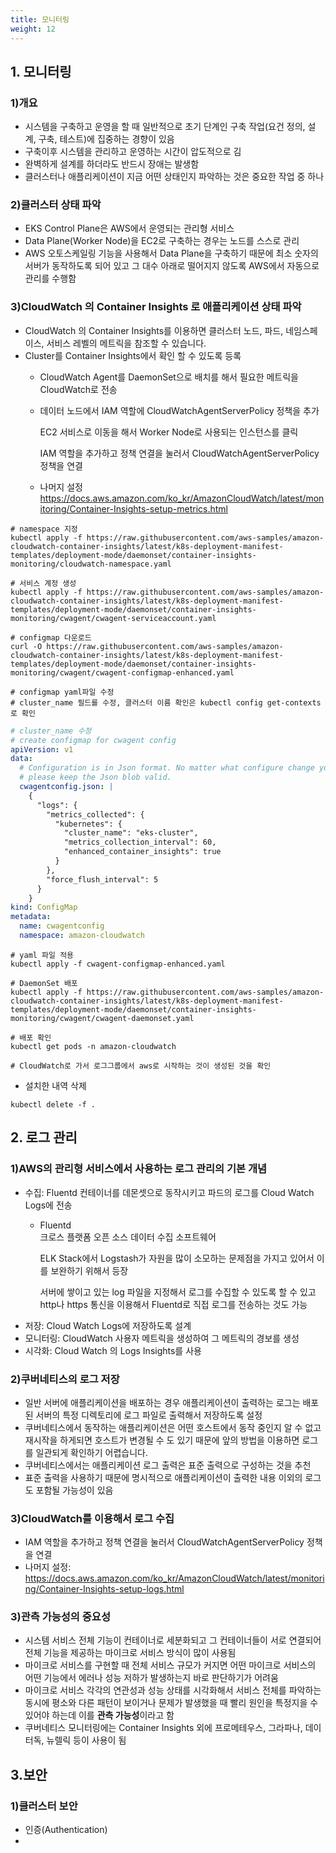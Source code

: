 ```yaml
---
title: 모니터링
weight: 12
---
```

## 1. 모니터링
### 1)개요
- 시스템을 구축하고 운영을 할 때 일반적으로 초기 단계인 구축 작업(요건 정의, 설계, 구축, 테스트)에 집중하는 경향이 있음
- 구축이후 시스템을 관리하고 운영하는 시간이 압도적으로 김
- 완벽하게 설계를 하더라도 반드시 장애는 발생함
- 클러스터나 애플리케이션이 지금 어떤 상태인지 파악하는 것은 중요한 작업 중 하나

### 2)클러스터 상태 파악
- EKS Control Plane은 AWS에서 운영되는 관리형 서비스
- Data Plane(Worker Node)을 EC2로 구축하는 경우는 노드를 스스로 관리
- AWS 오토스케일링 기능을 사용해서 Data Plane을 구축하기 때문에 최소 숫자의 서버가 동작하도록 되어 있고 그 대수 아래로 떨어지지 않도록 AWS에서 자동으로 관리를 수행함

### 3)CloudWatch 의 Container Insights 로 애플리케이션 상태 파악
- CloudWatch 의 Container Insights를 이용하면 클러스터 노드, 파드, 네임스페이스, 서비스 레벨의 메트릭을 참조할 수 있습니다.
- Cluster를 Container Insights에서 확인 할 수 있도록 등록
  - CloudWatch Agent를 DaemonSet으로 배치를 해서 필요한 메트릭을 CloudWatch로 전송
  - 데이터 노드에서 IAM 역할에 CloudWatchAgentServerPolicy 정책을 추가
    
    EC2 서비스로 이동을 해서 Worker Node로 사용되는 인스턴스를 클릭

    IAM 역할을 추가하고 정책 연결을 눌러서 CloudWatchAgentServerPolicy 정책을 연결
  - 나머지 설정   
    https://docs.aws.amazon.com/ko_kr/AmazonCloudWatch/latest/monitoring/Container-Insights-setup-metrics.html
    
```
# namespace 지정
kubectl apply -f https://raw.githubusercontent.com/aws-samples/amazon-cloudwatch-container-insights/latest/k8s-deployment-manifest-templates/deployment-mode/daemonset/container-insights-monitoring/cloudwatch-namespace.yaml

# 서비스 계정 생성
kubectl apply -f https://raw.githubusercontent.com/aws-samples/amazon-cloudwatch-container-insights/latest/k8s-deployment-manifest-templates/deployment-mode/daemonset/container-insights-monitoring/cwagent/cwagent-serviceaccount.yaml

# configmap 다운로드
curl -O https://raw.githubusercontent.com/aws-samples/amazon-cloudwatch-container-insights/latest/k8s-deployment-manifest-templates/deployment-mode/daemonset/container-insights-monitoring/cwagent/cwagent-configmap-enhanced.yaml

# configmap yaml파일 수정
# cluster_name 필드를 수정, 클러스터 이름 확인은 kubectl config get-contexts 로 확인
```
```yaml {filename="cwagent-configmap-enhanced.yaml"}
# cluster_name 수정
# create configmap for cwagent config
apiVersion: v1
data:
  # Configuration is in Json format. No matter what configure change you make,
  # please keep the Json blob valid.
  cwagentconfig.json: |
    {
      "logs": {
        "metrics_collected": {
          "kubernetes": {
            "cluster_name": "eks-cluster",
            "metrics_collection_interval": 60,
            "enhanced_container_insights": true
          }
        },
        "force_flush_interval": 5
      }
    }
kind: ConfigMap
metadata:
  name: cwagentconfig
  namespace: amazon-cloudwatch
```
```
# yaml 파일 적용
kubectl apply -f cwagent-configmap-enhanced.yaml

# DaemonSet 배포
kubectl apply -f https://raw.githubusercontent.com/aws-samples/amazon-cloudwatch-container-insights/latest/k8s-deployment-manifest-templates/deployment-mode/daemonset/container-insights-monitoring/cwagent/cwagent-daemonset.yaml

# 배포 확인
kubectl get pods -n amazon-cloudwatch

# CloudWatch로 가서 로그그룹에서 aws로 시작하는 것이 생성된 것을 확인
```
- 설치한 내역 삭제
```
kubectl delete -f .
```

## 2. 로그 관리
### 1)AWS의 관리형 서비스에서 사용하는 로그 관리의 기본 개념
- 수집: Fluentd 컨테이너를 데몬셋으로 동작시키고 파드의 로그를 Cloud Watch Logs에 전송
  - Fluentd   
    크로스 플랫폼 오픈 소스 데이터 수집 소프트웨어

    ELK Stack에서 Logstash가 자원을 많이 소모하는 문제점을 가지고 있어서 이를 보완하기 위해서 등장

    서버에 쌓이고 있는 log 파일을 지정해서 로그를 수집할 수 있도록 할 수 있고 http나 https 통신을 이용해서 Fluentd로 직접 로그를 전송하는 것도 가능
- 저장: Cloud Watch Logs에 저장하도록 설계
- 모니터링: CloudWatch 사용자 메트릭을 생성하여 그 메트릭의 경보를 생성
- 시각화: Cloud Watch 의 Logs Insights를 사용

### 2)쿠버네티스의 로그 저장
- 일반 서버에 애플리케이션을 배포하는 경우 애플리케이션이 출력하는 로그는 배포된 서버의 특정 디렉토리에 로그 파일로 출력해서 저장하도록 설정
- 쿠버네티스에서 동작하는 애플리케이션은 어떤 호스트에서 동작 중인지 알 수 없고 재시작을 하게되면 호스트가 변경될 수 도 있기 때문에 앞의 방법을 이용하면 로그를 일관되게 확인하기 어렵습니다.
- 쿠버네티스에서는 애플리케이션 로그 출력은 표준 출력으로 구성하는 것을 추천
- 표준 출력을 사용하기 때문에 명시적으로 애플리케이션이 출력한 내용 이외의 로그도 포함될 가능성이 있음

### 3)CloudWatch를 이용해서 로그 수집
- IAM 역할을 추가하고 정책 연결을 눌러서 CloudWatchAgentServerPolicy 정책을 연결
- 나머지 설정: https://docs.aws.amazon.com/ko_kr/AmazonCloudWatch/latest/monitoring/Container-Insights-setup-logs.html

### 3)관측 가능성의 중요성
- 시스템 서비스 전체 기능이 컨테이너로 세분화되고 그 컨테이너들이 서로 연결되어 전체 기능을 제공하는 마이크로 서비스 방식이 많이 사용됨
- 마이크로 서비스를 구현할 때 전체 서비스 규모가 커지면 어떤 마이크로 서비스의 어떤 기능에서 에러나 성능 저하가 발생하는지 바로 판단하기가 어려움
- 마이크로 서비스 각각의 연관성과 성능 상태를 시각화해서 서비스 전체를 파악하는 동시에 평소와 다른 패턴이 보이거나 문제가 발생했을 때 빨리 원인을 특정지을 수 있어야 하는데 이를 **관측 가능성**이라고 함
- 쿠버네티스 모니터링에는 Container Insights 외에 프로메테우스, 그라파나, 데이터독, 뉴렐릭 등이 사용이 됨

## 3.보안
### 1)클러스터 보안
- 인증(Authentication)
- 